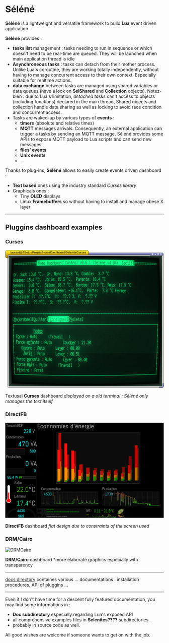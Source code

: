 # Séléné

**Séléné** is a lightweight and versatile framework to build **Lua** event driven application.

**Séléné** provides :

* **tasks list** management : tasks needing to run in sequence or which doesn't need to be real-time are queued. They will be launched when main application thread is idle
* **Asynchroneous tasks** : tasks can detach from their mother process. Unlike Lua's coroutine, they are working totally independently, without having to manage concurrent access to their own context. Especially suitable for realtime actions.
* **data exchange** between tasks are managed using shared variables or data queues (have a look on **SelShared** and **Collection** objects). Notez-bien : due to Lua's limitation, *detached tasks* can't access to objects (including functions) declared in the main thread, Shared objects and collection handle data sharing as well as locking to avoid race condition and concurrent access.
* Tasks are waked-up by various types of **events** : 
	* **timers** (absolute and relative times)
	* **MQTT** messages arrivals. Consequently, an external application can trigger a tasks by sending an MQTT message. Séléné provides some APIs to expose MQTT payload to Lua scripts and can send new messages.
	* **files’ events**
	* **Unix events**
	* … 

Thanks to plug-ins, **Séléné** allows to easily create events driven dashboard :
* **Text based** ones using the industry standard *Curses library*
* Graphicals ones :
	* Tiny **OLED** displays
	* Linux **Framebuffers** so without having to install and manage obese X layer  

---

## Pluggins dashboard examples

### Curses

![Curses](Images/Curses.png)

Textusal **Curses** dashboard *displayed on a old terminal : Séléné only manages the text itself*

### DirectFB

![DFB](Images/DFB.png)

**DirectFB** dashboard *flat design due to constraints of the screen used*

### DRM/Cairo

![DRMCairo](Images/DRMCairo.png)

**DRM/Cairo** dashboard *more elaborate graphics especially with transparency

---

[docs directory](docs/) containes various ... documentations : installation procedures, API of pluggins ...

---

Even if I don't have time for a descent fully featured documentation, you may find some informations in :
- **Doc subdirectory** especially regarding Lua's exposed API
- all comprehensive examples files in **Selenites????** subdirectories.
- probably in source code as well.

All good wishes are welcome if someone wants to get on with the job.
